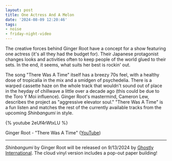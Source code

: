 ```yaml
---
layout: post
title: One Actress And A Melon
date: '2024-08-09 12:20:46'
tags:
- noise
- friday-night-video
---
```


The creative forces behind Ginger Root have a concept for a show featuring one actress (it's all they had the budget for). Their Japanese protagonist changes looks and activities often to keep people of the world glued to their sets. In the end, it seems, what suits her best is rockin' out.

<!--more-->

The song "There Was A Time" itself has a breezy 70s feel, with a healthy dose of tropicalia in the mix and a smidgen of psychedelia. There is a warped cassette haze on the whole track that wouldn't sound out of place in the heyday of chillwave a little over a decade ago (this could be due to the Toro Y Moi influence). Ginger Root's mastermind, Cameron Lew, describes the project as "aggressive elevator soul." "There Was A Time" is a fun listen and matches the rest of the currently available tracks from the upcoming *Shinbangumi* in style.  

{% youtube 2eUf4rWtxLU %}

Ginger Root - "There Was A Time" ([YouTube](https://youtu.be/2eUf4rWtxLU?si=zBL2QB3W_ONiPAXN))

---

*Shinbangumi* by Ginger Root will be released on 9/13/2024 by [Ghostly International](https://ghostly.com/products/shinbangumi). The cloud vinyl version includes a pop-out paper building!